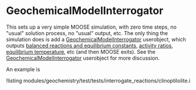 # GeochemicalModelInterrogator

This sets up a very simple MOOSE simulation, with zero time steps, no "usual" solution process, no "usual" output, etc.  The only thing the simulation does is add a [GeochemicalModelInterrogator](GeochemicalModelInterrogator.md) userobject, which outputs [balanced reactions and equilibrium constants](reaction_balancing.md), [activity ratios](activity_ratios.md), [equilibrium temperature](eqm_temp_a.md), etc (and then MOOSE exits).  See the [GeochemicalModelInterrogator](GeochemicalModelInterrogator.md) userobject for more discussion.

An example is

!listing modules/geochemistry/test/tests/interrogate_reactions/clinoptilolite.i


